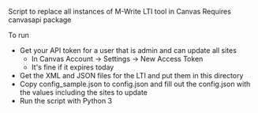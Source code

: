 Script to replace all instances of M-Write LTI tool in Canvas
Requires canvasapi package

To run
* Get your API token for a user that is admin and can update all sites
  * In Canvas Account -> Settings -> New Access Token
  * It's fine if it expires today
* Get the XML and JSON files for the LTI and put them in this directory
* Copy config_sample.json to config.json and fill out the config.json with the values including the sites to update
* Run the script with Python 3